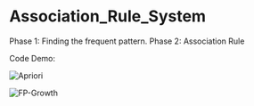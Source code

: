 # Association_Rule_System

Phase 1: Finding the frequent pattern.
Phase 2: Association Rule

Code Demo:

![ Apriori ](https://github.com/DoNCCong/Association_Rule_System/blob/main/Apriori%20Algorithm.ipynb)

![FP-Growth](https://github.com/DoNCCong/Association_Rule_System/blob/main/FP-Growth.ipynb)
